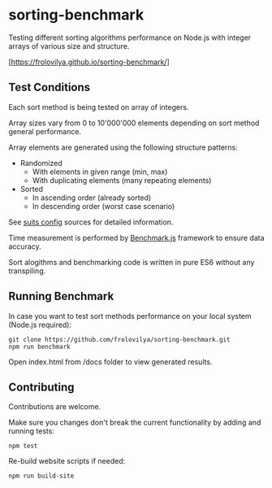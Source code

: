 # sorting-benchmark
Testing different sorting algorithms performance on Node.js with integer arrays of various size and structure.

[https://frolovilya.github.io/sorting-benchmark/]

## Test Conditions
Each sort method is being tested on array of integers. 

Array sizes vary from 0 to 10'000'000 elements depending on sort method general performance.

Array elements are generated using the following structure patterns:
* Randomized 
  * With elements in given range (min, max)
  * With duplicating elements (many repeating elements)
* Sorted
  * In ascending order (already sorted)
  * In descending order (worst case scenario)
  
See [suits config](https://github.com/frolovilya/sorting-benchmark/blob/master/src/benchmark/suits/SuitsConfig.js) sources for detailed information.

Time measurement is performed by [Benchmark.js](https://benchmarkjs.com) framework to ensure data accuracy.

Sort alogithms and benchmarking code is written in pure ES6 without any transpiling.

## Running Benchmark
In case you want to test sort methods performance on your local system (Node.js required):
```
git clone https://github.com/frolovilya/sorting-benchmark.git
npm run benchmark
```
Open index.html from /docs folder to view generated results.

## Contributing
Contributions are welcome. 

Make sure you changes don't break the current functionality by adding and running tests:
```
npm test
```
Re-build website scripts if needed:
```
npm run build-site
```
